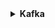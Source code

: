 <html>
<details>
<summary><b>Kafka</b></summary>

Aqui é possível visualizar alguns .BAT que desenvolvi para facilitar a utilização do Kafka no Windows e nada impede o usuário de utilizar isso no Linux, a única diferença é que aqui são .BAT e lá seriam .SH 👨‍💻. Enfim, se você for utilizar eles é necessário editar os .BAT pelo bloco de notas e inserir a sua versão do kafka e o local exato da pasta onde você extraiu ele, como eu aconselho deixar na raiz do sistema, se você vez isso, apenas insira alí a versão e o nome dos tópicos que você for criar.

Para retornar à página inicial clique <a href="https://github.com/AX414/tcc-bcc/">aqui</a>.

</details>
</html>